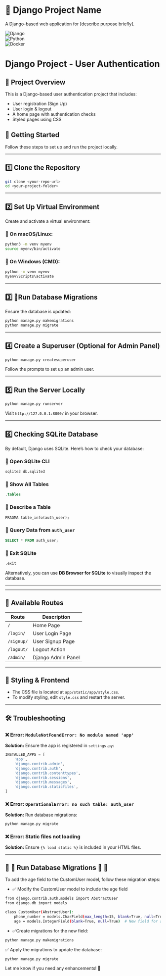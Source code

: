 # 🌟 Django Project Name

A Django-based web application for [describe purpose briefly]. 

![Django](https://img.shields.io/badge/Django-4.2-blue?style=flat&logo=django)  
![Python](https://img.shields.io/badge/Python-3.11-green?style=flat&logo=python)  
![Docker](https://img.shields.io/badge/Docker-20.10-blue?style=flat&logo=docker)

# Django Project - User Authentication

## 📌 Project Overview
This is a Django-based user authentication project that includes:
- User registration (Sign Up)
- User login & logout
- A home page with authentication checks
- Styled pages using CSS

## 🚀 Getting Started
Follow these steps to set up and run the project locally.

---

## 1️⃣ **Clone the Repository**
```sh
git clone <your-repo-url>
cd <your-project-folder>
```

---

## 2️⃣ **Set Up Virtual Environment**
Create and activate a virtual environment:

### 🔹 On macOS/Linux:
```sh
python3 -m venv myenv
source myenv/bin/activate
```

### 🔹 On Windows (CMD):
```sh
python -m venv myenv
myenv\Scripts\activate
```

---

## 3️⃣  🚀Run Database Migrations 
Ensure the database is updated:
```sh
python manage.py makemigrations
python manage.py migrate
```

---

## 4️⃣ **Create a Superuser (Optional for Admin Panel)**
```sh
python manage.py createsuperuser
```
Follow the prompts to set up an admin user.

---

## 5️⃣ **Run the Server Locally**
```sh
python manage.py runserver
```
Visit `http://127.0.0.1:8000/` in your browser.

---

## 6️⃣ **Checking SQLite Database**
By default, Django uses SQLite. Here’s how to check your database:

### 🔹 Open SQLite CLI
```sh
sqlite3 db.sqlite3
```

### 🔹 Show All Tables
```sql
.tables
```

### 🔹 Describe a Table
```sql
PRAGMA table_info(auth_user);
```

### 🔹 Query Data from `auth_user`
```sql
SELECT * FROM auth_user;
```

### 🔹 Exit SQLite
```sql
.exit
```

Alternatively, you can use **DB Browser for SQLite** to visually inspect the database.

---
---

## 🔹 **Available Routes**
| Route           | Description        |
|---------------|----------------|
| `/`           | Home Page |
| `/login/`     | User Login Page |
| `/signup/`    | User Signup Page |
| `/logout/`    | Logout Action |
| `/admin/`     | Django Admin Panel |

---

## 🎨 **Styling & Frontend**
- The CSS file is located at `app/static/app/style.css`.
- To modify styling, edit `style.css` and restart the server.

---

## 🛠 **Troubleshooting**
### ❌ Error: `ModuleNotFoundError: No module named 'app'`
**Solution:** Ensure the app is registered in `settings.py`:
```python
INSTALLED_APPS = [
    'app',
    'django.contrib.admin',
    'django.contrib.auth',
    'django.contrib.contenttypes',
    'django.contrib.sessions',
    'django.contrib.messages',
    'django.contrib.staticfiles',
]
```

### ❌ Error: `OperationalError: no such table: auth_user`
**Solution:** Run database migrations:
```sh
python manage.py migrate
```

### ❌ Error: Static files not loading
**Solution:** Ensure `{% load static %}` is included in your HTML files.

---

## 🚀  🚀 Run Database Migrations  🚀 🚀
 To add the age field to the CustomUser model, follow these migration steps:

- ✅  Modify the CustomUser model to include the age field
```sh
from django.contrib.auth.models import AbstractUser
from django.db import models

class CustomUser(AbstractUser):
    phone_number = models.CharField(max_length=15, blank=True, null=True)
    age = models.IntegerField(blank=True, null=True)  # New field for age

```

- ✅Create migrations for the new field:
```sh
python manage.py makemigrations

```
✅ Apply the migrations to update the database:

```sh
python manage.py migrate
```

Let me know if you need any enhancements! 🚀

